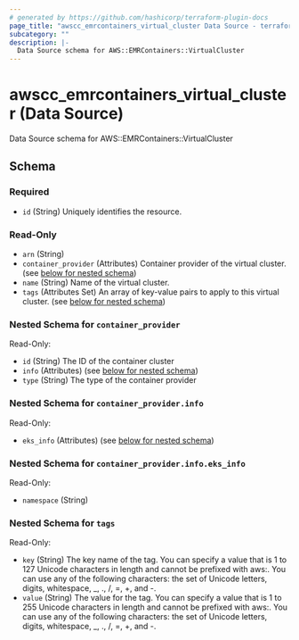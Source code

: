 ```yaml
---
# generated by https://github.com/hashicorp/terraform-plugin-docs
page_title: "awscc_emrcontainers_virtual_cluster Data Source - terraform-provider-awscc"
subcategory: ""
description: |-
  Data Source schema for AWS::EMRContainers::VirtualCluster
---
```


# awscc_emrcontainers_virtual_cluster (Data Source)

Data Source schema for AWS::EMRContainers::VirtualCluster



<!-- schema generated by tfplugindocs -->
## Schema

### Required

- `id` (String) Uniquely identifies the resource.

### Read-Only

- `arn` (String)
- `container_provider` (Attributes) Container provider of the virtual cluster. (see [below for nested schema](#nestedatt--container_provider))
- `name` (String) Name of the virtual cluster.
- `tags` (Attributes Set) An array of key-value pairs to apply to this virtual cluster. (see [below for nested schema](#nestedatt--tags))

<a id="nestedatt--container_provider"></a>
### Nested Schema for `container_provider`

Read-Only:

- `id` (String) The ID of the container cluster
- `info` (Attributes) (see [below for nested schema](#nestedatt--container_provider--info))
- `type` (String) The type of the container provider

<a id="nestedatt--container_provider--info"></a>
### Nested Schema for `container_provider.info`

Read-Only:

- `eks_info` (Attributes) (see [below for nested schema](#nestedatt--container_provider--info--eks_info))

<a id="nestedatt--container_provider--info--eks_info"></a>
### Nested Schema for `container_provider.info.eks_info`

Read-Only:

- `namespace` (String)




<a id="nestedatt--tags"></a>
### Nested Schema for `tags`

Read-Only:

- `key` (String) The key name of the tag. You can specify a value that is 1 to 127 Unicode characters in length and cannot be prefixed with aws:. You can use any of the following characters: the set of Unicode letters, digits, whitespace, _, ., /, =, +, and -.
- `value` (String) The value for the tag. You can specify a value that is 1 to 255 Unicode characters in length and cannot be prefixed with aws:. You can use any of the following characters: the set of Unicode letters, digits, whitespace, _, ., /, =, +, and -.
